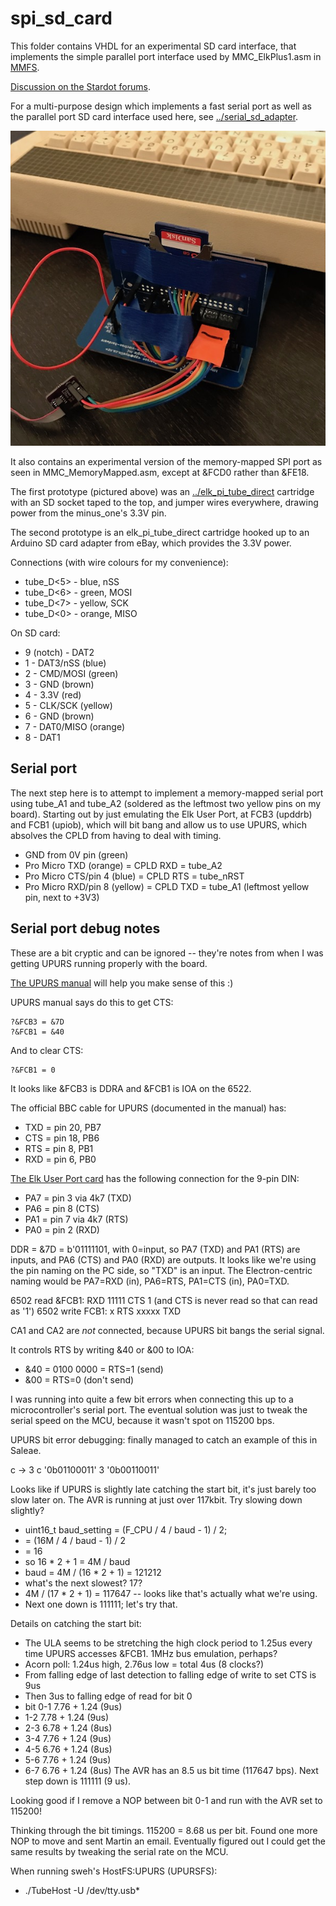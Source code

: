 spi_sd_card
===========

This folder contains VHDL for an experimental SD card interface, that
implements the simple parallel port interface used by MMC_ElkPlus1.asm
in [MMFS](https://github.com/hoglet67/MMFS/).

[Discussion on the Stardot forums](http://www.stardot.org.uk/forums/viewtopic.php?f=3&t=12737&start=30#p170599).


For a multi-purpose design which implements a fast serial port as well as the
parallel port SD card interface used here, see
[../serial_sd_adapter](../serial_sd_adapter).

![Picture of the prototype in action](2017-05-elk_pi_tube_direct_sd_mmfs.jpeg)

It also contains an experimental version of the memory-mapped SPI port
as seen in MMC_MemoryMapped.asm, except at &FCD0 rather than &FE18.

The first prototype (pictured above) was an [../elk_pi_tube_direct](elk_pi_tube_direct) cartridge with an
SD socket taped to the top, and jumper wires everywhere, drawing
power from the minus_one's 3.3V pin.

The second prototype is an elk_pi_tube_direct cartridge hooked up to an Arduino SD card adapter from eBay, which provides the 3.3V power.

Connections (with wire colours for my convenience):

- tube_D<5> - blue, nSS
- tube_D<6> - green, MOSI
- tube_D<7> - yellow, SCK
- tube_D<0> - orange, MISO

On SD card:

- 9 (notch) - DAT2
- 1 - DAT3/nSS (blue)
- 2 - CMD/MOSI (green)
- 3 - GND (brown)
- 4 - 3.3V (red)
- 5 - CLK/SCK (yellow)
- 6 - GND (brown)
- 7 - DAT0/MISO (orange)
- 8 - DAT1

Serial port
-----------

The next step here is to attempt to implement a memory-mapped serial
port using tube_A1 and tube_A2 (soldered as the leftmost two yellow
pins on my board).  Starting out by just emulating the Elk User Port,
at FCB3 (upddrb) and FCB1 (upiob), which will bit bang and allow us to use UPURS, which absolves the
CPLD from having to deal with timing.

- GND from 0V pin (green)
- Pro Micro TXD (orange) = CPLD RXD = tube_A2
- Pro Micro CTS/pin 4 (blue) = CPLD RTS = tube_nRST
- Pro Micro RXD/pin 8 (yellow) = CPLD TXD = tube_A1 (leftmost yellow pin, next to +3V3)

Serial port debug notes
-----------------------

These are a bit cryptic and can be ignored -- they're notes from when I was
getting UPURS running properly with the board.

[The UPURS manual](https://www.retro-kit.co.uk/UPURS/) will help you make sense
of this :)

UPURS manual says do this to get CTS:

~~~~
?&FCB3 = &7D
?&FCB1 = &40
~~~~

And to clear CTS:

~~~~
?&FCB1 = 0
~~~~

It looks like &FCB3 is DDRA and &FCB1 is IOA on the 6522.

The official BBC cable for UPURS (documented in the manual) has:
- TXD = pin 20, PB7
- CTS = pin 18, PB6
- RTS = pin 8, PB1
- RXD = pin 6, PB0

[The Elk User Port
card](https://www.retro-kit.co.uk/page.cfm/content/Electron-User-Port-and-ROMRAM-board/)
has the following connection for the 9-pin DIN:

- PA7 = pin 3 via 4k7 (TXD)
- PA6 = pin 8 (CTS)
- PA1 = pin 7 via 4k7 (RTS)
- PA0 = pin 2 (RXD)

DDR = &7D = b'01111101, with 0=input, so PA7 (TXD) and PA1 (RTS) are inputs, and
PA6 (CTS) and PA0 (RXD) are outputs.  It looks like we're using the pin naming
on the PC side, so "TXD" is an input.  The Electron-centric naming would be
PA7=RXD (in), PA6=RTS, PA1=CTS (in), PA0=TXD.

6502 read &FCB1: RXD 11111 CTS 1 (and CTS is never read so that can read as '1')
6502 write FCB1: x RTS xxxxx TXD

CA1 and CA2 are *not* connected, because UPURS bit bangs the serial signal.

It controls RTS by writing &40 or &00 to IOA:
- &40 = 0100 0000 = RTS=1 (send)
- &00 = RTS=0 (don't send)

I was running into quite a few bit errors when connecting this up to a
microcontroller's serial port.  The eventual solution was just to tweak the
serial speed on the MCU, because it wasn't spot on 115200 bps.

UPURS bit error debugging: finally managed to catch an example of this in Saleae.

c -> 3
c '0b01100011'
3 '0b00110011'

Looks like if UPURS is slightly late catching the start bit, it's just barely too slow later on.
The AVR is running at just over 117kbit.  Try slowing down slightly?

- uint16_t baud_setting = (F_CPU / 4 / baud - 1) / 2;
- = (16M / 4 / baud - 1) / 2
- = 16
- so 16 * 2 + 1 = 4M / baud
- baud = 4M / (16 * 2 + 1) = 121212
- what's the next slowest?  17?
- 4M / (17 * 2 + 1) = 117647 -- looks like that's actually what we're using.
- Next one down is 111111; let's try that.

Details on catching the start bit:
- The ULA seems to be stretching the high clock period to 1.25us every time UPURS accesses
  &FCB1.  1MHz bus emulation, perhaps?
- Acorn poll: 1.24us high, 2.76us low = total 4us (8 clocks?)
- From falling edge of last detection to falling edge of write to set CTS is 9us
- Then 3us to falling edge of read for bit 0
- bit 0-1 7.76 + 1.24 (9us)
- 1-2 7.78 + 1.24 (9us)
- 2-3 6.78 + 1.24 (8us)
- 3-4 7.76 + 1.24 (9us)
- 4-5 6.76 + 1.24 (8us)
- 5-6 7.76 + 1.24 (9us)
- 6-7 6.76 + 1.24 (8us)
The AVR has an 8.5 us bit time (117647 bps).  Next step down is 111111 (9 us).

Looking good if I remove a NOP between bit 0-1 and run with the AVR set to 115200!

Thinking through the bit timings.  115200 = 8.68 us per bit. Found one more NOP
to move and sent Martin an email. Eventually figured out I could get the same
results by tweaking the serial rate on the MCU.

When running sweh's HostFS:UPURS (UPURSFS):
- ./TubeHost -U /dev/tty.usb*
